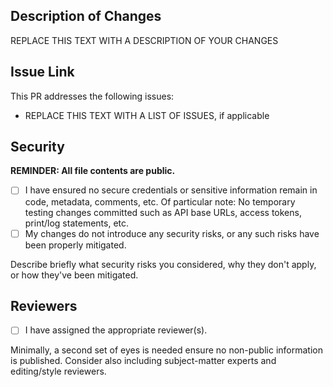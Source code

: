## Description of Changes

REPLACE THIS TEXT WITH A DESCRIPTION OF YOUR CHANGES

## Issue Link

This PR addresses the following issues:

- REPLACE THIS TEXT WITH A LIST OF ISSUES, if applicable

## Security

**REMINDER: All file contents are public.**

- [ ] I have ensured no secure credentials or sensitive information remain in code, metadata, comments, etc. Of particular note: No temporary testing changes committed such as API base URLs, access tokens, print/log statements, etc.
- [ ] My changes do not introduce any security risks, or any such risks have been properly mitigated.

Describe briefly what security risks you considered, why they don't apply, or how they've been mitigated.

## Reviewers

- [ ] I have assigned the appropriate reviewer(s).

Minimally, a second set of eyes is needed ensure no non-public information is published. Consider also including subject-matter experts and editing/style reviewers.

